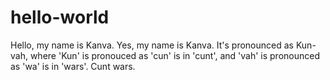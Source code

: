 # hello-world

Hello, my name is Kanva. Yes, my name is Kanva. It's pronounced as Kun-vah, where 'Kun' is pronouced as 'cun' is in 'cunt', and 'vah' is pronounced as 'wa' is in 'wars'. Cunt wars.
